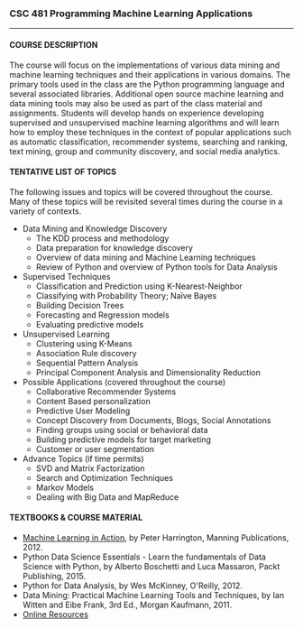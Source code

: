 ### CSC 481 Programming  Machine  Learning  Applications 
***
#### COURSE DESCRIPTION

The course will focus on the implementations of various data mining and machine learning techniques and their applications in various domains. The primary tools used in the class are the Python programming language and several associated libraries. Additional open source machine learning and data mining tools may also be used as part of the class material and assignments. Students will develop hands on experience developing supervised and unsupervised machine learning algorithms and will learn how to employ these techniques in the context of popular applications such as automatic classification, recommender systems, searching and ranking, text mining, group and community discovery, and social media analytics.

#### TENTATIVE LIST OF TOPICS

The following issues and topics will be covered throughout the course. Many of these topics will be revisited several times during the course in a variety of contexts.

- Data Mining and Knowledge Discovery
  * The KDD process and methodology
  * Data preparation for knowledge discovery
  * Overview of data mining and Machine Learning techniques
  * Review of Python and overview of Python tools for Data Analysis
- Supervised Techniques
  * Classification and Prediction using K-Nearest-Neighbor
  * Classifying with Probability Theory; Naïve Bayes
  * Building Decision Trees
  * Forecasting and Regression models
  * Evaluating predictive models
- Unsupervised Learning
  * Clustering using K-Means
  * Association Rule discovery
  * Sequential Pattern Analysis
  * Principal Component Analysis and Dimensionality Reduction
- Possible Applications (covered throughout the course)
  * Collaborative Recommender Systems
  * Content Based personalization
  * Predictive User Modeling
  * Concept Discovery from Documents, Blogs, Social Annotations
  * Finding groups using social or behavioral data
  * Building predictive models for target marketing
  * Customer or user segmentation
- Advance Topics (if time permits)
  * SVD and Matrix Factorization
  * Search and Optimization Techniques
  * Markov Models
  * Dealing with Big Data and MapReduce
#### TEXTBOOKS & COURSE MATERIAL
- [Machine Learning in Action](https://github.com/zhuyusheng/Coursework/blob/master/CSC478/Notes/Machine_Learning_in_Action.pdf), by Peter Harrington, Manning Publications, 2012.
- Python Data Science Essentials - Learn the fundamentals of Data Science with Python, by Alberto Boschetti and Luca Massaron, Packt Publishing, 2015.
- Python for Data Analysis, by Wes McKinney, O'Reilly, 2012.
- Data Mining: Practical Machine Learning Tools and Techniques, by Ian Witten and Eibe Frank, 3rd Ed., Morgan Kaufmann, 2011. 
- [Online Resources](http://facweb.cs.depaul.edu/mobasher/classes/csc478/resource.html)

